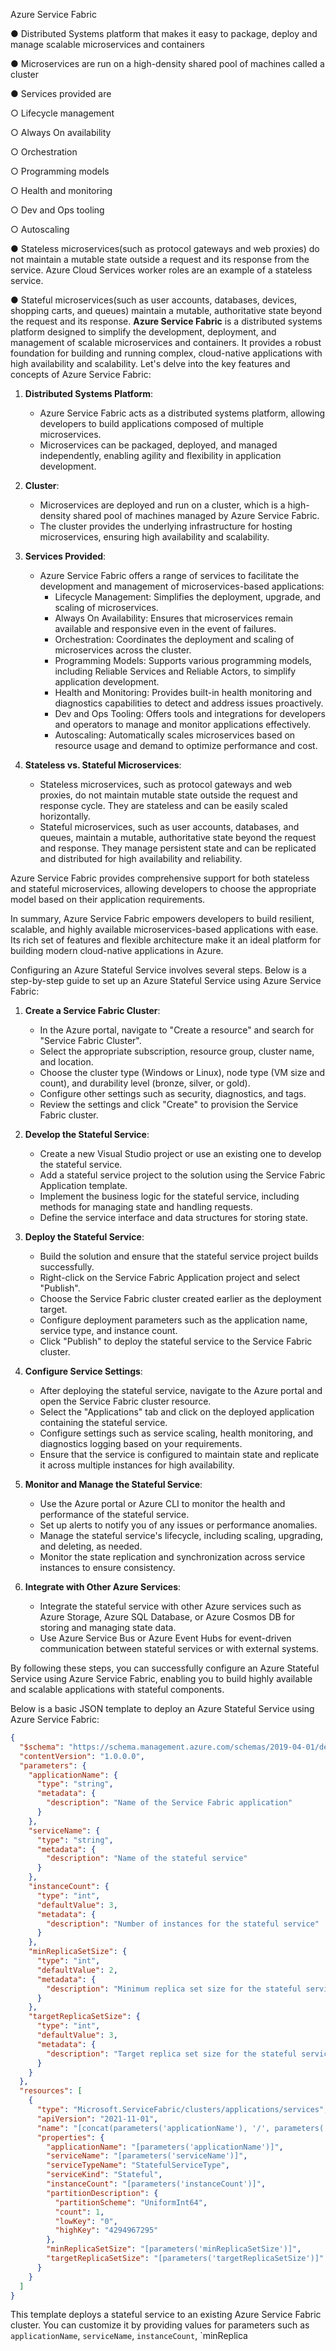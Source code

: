 Azure Service Fabric







●	Distributed Systems platform that makes it easy to package, deploy and manage scalable microservices and containers



●	Microservices are run on a high-density shared pool of machines called a cluster



●	Services provided are



○	Lifecycle management



○	Always On availability



○	Orchestration



○	Programming models



○	Health and monitoring



○	Dev and Ops tooling



○	Autoscaling



●	Stateless microservices(such as protocol gateways and web proxies) do not maintain a mutable state outside a request and its response from the service. Azure Cloud Services worker roles are an example of a stateless service.



●	Stateful microservices(such as user accounts, databases, devices, shopping carts, and queues) maintain a mutable, authoritative state beyond the request and its response.
**Azure Service Fabric** is a distributed systems platform designed to simplify the development, deployment, and management of scalable microservices and containers. It provides a robust foundation for building and running complex, cloud-native applications with high availability and scalability. Let's delve into the key features and concepts of Azure Service Fabric:

1. **Distributed Systems Platform**:
   - Azure Service Fabric acts as a distributed systems platform, allowing developers to build applications composed of multiple microservices.
   - Microservices can be packaged, deployed, and managed independently, enabling agility and flexibility in application development.

2. **Cluster**:
   - Microservices are deployed and run on a cluster, which is a high-density shared pool of machines managed by Azure Service Fabric.
   - The cluster provides the underlying infrastructure for hosting microservices, ensuring high availability and scalability.

3. **Services Provided**:
   - Azure Service Fabric offers a range of services to facilitate the development and management of microservices-based applications:
     - Lifecycle Management: Simplifies the deployment, upgrade, and scaling of microservices.
     - Always On Availability: Ensures that microservices remain available and responsive even in the event of failures.
     - Orchestration: Coordinates the deployment and scaling of microservices across the cluster.
     - Programming Models: Supports various programming models, including Reliable Services and Reliable Actors, to simplify application development.
     - Health and Monitoring: Provides built-in health monitoring and diagnostics capabilities to detect and address issues proactively.
     - Dev and Ops Tooling: Offers tools and integrations for developers and operators to manage and monitor applications effectively.
     - Autoscaling: Automatically scales microservices based on resource usage and demand to optimize performance and cost.

4. **Stateless vs. Stateful Microservices**:
   - Stateless microservices, such as protocol gateways and web proxies, do not maintain mutable state outside the request and response cycle. They are stateless and can be easily scaled horizontally.
   - Stateful microservices, such as user accounts, databases, and queues, maintain a mutable, authoritative state beyond the request and response. They manage persistent state and can be replicated and distributed for high availability and reliability.

Azure Service Fabric provides comprehensive support for both stateless and stateful microservices, allowing developers to choose the appropriate model based on their application requirements.

In summary, Azure Service Fabric empowers developers to build resilient, scalable, and highly available microservices-based applications with ease. Its rich set of features and flexible architecture make it an ideal platform for building modern cloud-native applications in Azure.

Configuring an Azure Stateful Service involves several steps. Below is a step-by-step guide to set up an Azure Stateful Service using Azure Service Fabric:

1. **Create a Service Fabric Cluster**:
   - In the Azure portal, navigate to "Create a resource" and search for "Service Fabric Cluster".
   - Select the appropriate subscription, resource group, cluster name, and location.
   - Choose the cluster type (Windows or Linux), node type (VM size and count), and durability level (bronze, silver, or gold).
   - Configure other settings such as security, diagnostics, and tags.
   - Review the settings and click "Create" to provision the Service Fabric cluster.

2. **Develop the Stateful Service**:
   - Create a new Visual Studio project or use an existing one to develop the stateful service.
   - Add a stateful service project to the solution using the Service Fabric Application template.
   - Implement the business logic for the stateful service, including methods for managing state and handling requests.
   - Define the service interface and data structures for storing state.

3. **Deploy the Stateful Service**:
   - Build the solution and ensure that the stateful service project builds successfully.
   - Right-click on the Service Fabric Application project and select "Publish".
   - Choose the Service Fabric cluster created earlier as the deployment target.
   - Configure deployment parameters such as the application name, service type, and instance count.
   - Click "Publish" to deploy the stateful service to the Service Fabric cluster.

4. **Configure Service Settings**:
   - After deploying the stateful service, navigate to the Azure portal and open the Service Fabric cluster resource.
   - Select the "Applications" tab and click on the deployed application containing the stateful service.
   - Configure settings such as service scaling, health monitoring, and diagnostics logging based on your requirements.
   - Ensure that the service is configured to maintain state and replicate it across multiple instances for high availability.

5. **Monitor and Manage the Stateful Service**:
   - Use the Azure portal or Azure CLI to monitor the health and performance of the stateful service.
   - Set up alerts to notify you of any issues or performance anomalies.
   - Manage the stateful service's lifecycle, including scaling, upgrading, and deleting, as needed.
   - Monitor the state replication and synchronization across service instances to ensure consistency.

6. **Integrate with Other Azure Services**:
   - Integrate the stateful service with other Azure services such as Azure Storage, Azure SQL Database, or Azure Cosmos DB for storing and managing state data.
   - Use Azure Service Bus or Azure Event Hubs for event-driven communication between stateful services or with external systems.

By following these steps, you can successfully configure an Azure Stateful Service using Azure Service Fabric, enabling you to build highly available and scalable applications with stateful components.

Below is a basic JSON template to deploy an Azure Stateful Service using Azure Service Fabric:

```json
{
  "$schema": "https://schema.management.azure.com/schemas/2019-04-01/deploymentTemplate.json#",
  "contentVersion": "1.0.0.0",
  "parameters": {
    "applicationName": {
      "type": "string",
      "metadata": {
        "description": "Name of the Service Fabric application"
      }
    },
    "serviceName": {
      "type": "string",
      "metadata": {
        "description": "Name of the stateful service"
      }
    },
    "instanceCount": {
      "type": "int",
      "defaultValue": 3,
      "metadata": {
        "description": "Number of instances for the stateful service"
      }
    },
    "minReplicaSetSize": {
      "type": "int",
      "defaultValue": 2,
      "metadata": {
        "description": "Minimum replica set size for the stateful service"
      }
    },
    "targetReplicaSetSize": {
      "type": "int",
      "defaultValue": 3,
      "metadata": {
        "description": "Target replica set size for the stateful service"
      }
    }
  },
  "resources": [
    {
      "type": "Microsoft.ServiceFabric/clusters/applications/services",
      "apiVersion": "2021-11-01",
      "name": "[concat(parameters('applicationName'), '/', parameters('serviceName'))]",
      "properties": {
        "applicationName": "[parameters('applicationName')]",
        "serviceName": "[parameters('serviceName')]",
        "serviceTypeName": "StatefulServiceType",
        "serviceKind": "Stateful",
        "instanceCount": "[parameters('instanceCount')]",
        "partitionDescription": {
          "partitionScheme": "UniformInt64",
          "count": 1,
          "lowKey": "0",
          "highKey": "4294967295"
        },
        "minReplicaSetSize": "[parameters('minReplicaSetSize')]",
        "targetReplicaSetSize": "[parameters('targetReplicaSetSize')]"
      }
    }
  ]
}
```

This template deploys a stateful service to an existing Azure Service Fabric cluster. You can customize it by providing values for parameters such as `applicationName`, `serviceName`, `instanceCount`, `minReplica

